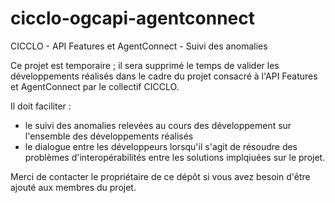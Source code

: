 # cicclo-ogcapi-agentconnect
CICCLO - API Features et AgentConnect - Suivi des anomalies

Ce projet est temporaire ; il sera supprimé le temps de valider les développements réalisés dans le cadre du projet consacré à l'API Features et AgentConnect par le collectif CICCLO.

Il doit faciliter :
- le suivi des anomalies relevées au cours des développement sur l'ensemble des développements réalisés
- le dialogue entre les développeurs lorsqu'il s'agit de résoudre des problèmes d'interopérabilités entre les solutions implqiuées sur le projet.

Merci de contacter le propriétaire de ce dépôt si vous avez besoin d'être ajouté aux membres du projet.
